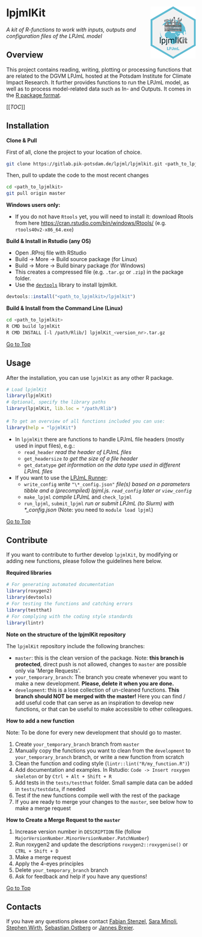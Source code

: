# lpjmlKit  <a href=''><img src='./inst/img/logo.png' align="right" height="139" /></a>

_A kit of R-functions to work with inputs, outputs and configuration files of the LPJmL model_

## Overview

This project contains reading, writing, plotting or processing functions that are related to the DGVM LPJmL hosted at the Potsdam Institute for Climate Impact Research.
It further provides functions to run the LPJmL model, as well as to process model-related data such as In- and Outputs. It comes in the [R package format](https://r-pkgs.org/intro.html).

[[_TOC_]]

## Installation

**Clone & Pull**

First of all, clone the project to your location of choice.

```bash
git clone https://gitlab.pik-potsdam.de/lpjml/lpjmlkit.git <path_to_lpjmlkit>
```

Then, pull to update the code to the most recent changes

```bash
cd <path_to_lpjmlkit>
git pull origin master
```

**Windows users only:**
- If you do not have `Rtools` yet, you will need to install it: download Rtools from here https://cran.rstudio.com/bin/windows/Rtools/ (e.g. `rtools40v2-x86_64.exe`)

**Build & Install in Rstudio (any OS)**

- Open .RProj file with RStudio
- Build -> More -> Build source package (for Linux)
- Build -> More -> Build binary package (for Windows)
- This creates a compressed file (e.g. `.tar.gz` or `.zip`) in the package folder.
- Use the [`devtools`](https://rawgit.com/rstudio/cheatsheets/master/package-development.pdf) library to install lpjmlkit.

```R
devtools::install("<path_to_lpjmlkit>/lpjmlkit")
```

**Build & Install from the Command Line (Linux)**

```bash
cd <path_to_lpjmlkit>
R CMD build lpjmlKit
R CMD INSTALL [-l /path/Rlib/] lpjmlKit_<version_nr>.tar.gz
```
[Go to Top](#)

## Usage

After the installation, you can use `lpjmlKit` as any other R package.

```R
# Load lpjmlKit
library(lpjmlKit)
# Optional, specify the library paths
library(lpjmlKit, lib.loc = "/path/Rlib")

# To get an overview of all functions included you can use:
library(help = "lpjmlKit")
```

- In `lpjmlKit` there are functions to handle LPJmL file headers (mostly used in input files), e.g.:
  - `read_header` *read the header of LPJmL files*
  - `get_headersize` *to get the size of a file header*
  - `get_datatype` *get information on the data type used in different LPJmL files*
- If you want to use the [LPJmL Runner](./vignettes/lpjml-runner.pdf):
  - `write_config` *write* `"\*_config.json"` *file(s) based on a parameters tibble and a (precompiled) lpjml.js. `read_config` later or `view_config`*
  - `make_lpjml` *compile LPJmL* and `check_lpjml`
  - `run_lpjml`, `submit_lpjml` *run or submit LPJmL (to Slurm) with \*_config.json* (Note: you need to `module load lpjml`)

[Go to Top](#)

## Contribute

If you want to contribute to further develop `lpjmlKit`, by modifying or adding new functions, please follow the guidelines here below.

**Required libraries**

```R
# For generating automated documentation
library(roxygen2)
library(devtools)
# For testing the functions and catching errors
library(testthat)
# For complying with the coding style standards
library(lintr)
```

**Note on the structure of the lpjmlKit repository**

The `lpjmlKit` repository include the following branches:

- `master`: this is the clean version of the package. Note: **this branch is protected**, direct push is not allowed, changes to `master` are possible only via 'Merge Requests'.
- `your_temporary_branch`:  The branch you create whenever you want to make a new development. **Please, delete it when you are done.**
- `development`: this is a lose collection of un-cleaned functions. **This branch should NOT be merged with the master!** Here you can find / add useful code that can serve as an inspiration to develop new  functions, or that can be useful to make accessible to other colleagues.

**How to add a new function**

Note: To be done for every new development that should go to master.

1. Create `your_temporary_branch` branch from `master`
1. Manually copy the functions you want to clean from the `development` to `your_temporary_branch` branch, or write a new function from scratch
1. Clean the function and coding style (`lintr::lint("R/my_function.R")`)
1. Add documentation and examples. In Rstudio: `Code -> Insert roxygen skeleton` or by `Ctrl + Alt + Shift + R`
1. Add tests in the `tests/testthat` folder. Small sample data can be added in `tests/testdata`, if needed
1. Test if the new functions compile well with the rest of the package
1. If you are ready to merge your changes to the `master`, see below how to make a merge request

**How to Create a Merge Request to the `master`**

1. Increase version number in `DESCRIPTION` file (follow `MajorVersionNumber.MinorVersionNumber.PatchNumber`)
1. Run roxygen2 and update the descriptions `roxygen2::roxygenise()` or `CTRL + Shift + D`
1. Make a merge request
1. Apply the 4-eyes principles
1. Delete `your_temporary_branch` branch
1. Ask for feedback and help if you have any questions!

[Go to Top](#)

## Contacts

If you have any questions please contact [Fabian Stenzel](mailto:stenzel@pik-potsdam.de), [Sara Minoli](mailto:minoli@pik-potsdam.de), [Stephen Wirth](mailto:wirth@pik-potsdam.de), [Sebastian Ostberg](mailto:ostberg@pik-potsdam.de) or [Jannes Breier](mailto:jannesbr@pik-potsdam.de).



